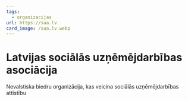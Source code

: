 ```yaml
---
tags:
  - organizacijas
url: https://sua.lv
card_image: /sua.lv.webp
---
```


# Latvijas sociālās uzņēmējdarbības asociācija

Nevalstiska biedru organizācija, kas veicina sociālās uzņēmējdarbības attīstību
